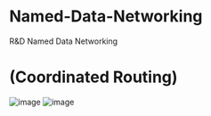 # Named-Data-Networking
R&amp;D Named Data Networking
# (Coordinated Routing)
![image](https://github.com/Piyushkumar1307/Named-Data-Networking/assets/92010456/3b477fd5-dcc0-455f-98e9-5da33de60354)
![image](https://github.com/Piyushkumar1307/Named-Data-Networking/assets/92010456/4041a92a-da64-4396-8f8f-f02d31996963)
